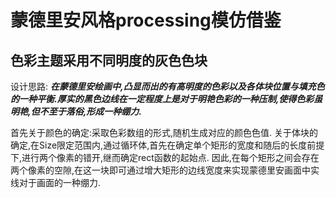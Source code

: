 蒙德里安风格processing模仿借鉴
===============================

色彩主题采用不同明度的灰色色块
-------------------------

设计思路:
___在蒙德里安绘画中,凸显而出的有高明度的色彩以及各体块位置与填充色的一种平衡.厚实的黑色边线在一定程度上是对于明艳色彩的一种压制,使得色彩虽明艳,但不至于落俗,形成一种绷力.___

首先关于颜色的确定:采取色彩数组的形式,随机生成对应的颜色色值.
关于体块的确定,在Size限定范围内,通过循环体,首先在确定单个矩形的宽度和随后的长度前提下,进行两个像素的错开,继而确定rect函数的起始点.
因此,在每个矩形之间会存在两个像素的空隙,在这一块即可通过增大矩形的边线宽度来实现蒙德里安画面中实线对于画面的一种绷力.
